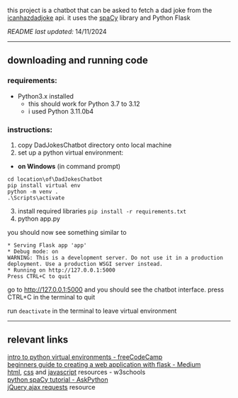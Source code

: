 this project is a chatbot that can be asked to fetch a dad joke from the [icanhazdadjoke](https://icanhazdadjoke.com/) api. it uses the [spaCy](https://pypi.org/project/spacy/) library and Python Flask  

*README last updated:* 14/11/2024  

---

## downloading and running code  
### requirements:  
- Python3.x installed
  - this should work for Python 3.7 to 3.12
  - i used Python 3.11.0b4  
  
### instructions:  
1. copy DadJokesChatbot directory onto local machine
2. set up a python virtual environment:
  - **on Windows** (in command prompt)
  ```
  cd location\of\DadJokesChatbot
  pip install virtual env
  python -m venv .
  .\Scripts\activate
  ```
3. install required libraries
  `pip install -r requirements.txt`
4. python app.py
  
you should now see something similar to  
  ```
  * Serving Flask app 'app'
  * Debug mode: on
  WARNING: This is a development server. Do not use it in a production deployment. Use a production WSGI server instead.
  * Running on http://127.0.0.1:5000
  Press CTRL+C to quit
  ```  
go to http://127.0.0.1:5000 and you should see the chatbot interface. press CTRL+C in the terminal to quit  
  
run `deactivate` in the terminal to leave virtual environment  

---

## relevant links  
[intro to python virtual environments - freeCodeCamp](https://www.freecodecamp.org/news/how-to-setup-virtual-environments-in-python/)  
[beginners guide to creating a web application with flask - Medium](https://medium.com/@dattu1993/creating-a-web-application-with-python-a-comprehensive-guide-for-beginners-db59df5867e4)  
[html](https://www.w3schools.com/html/), [css](https://www.w3schools.com/css/) and [javascript](https://www.w3schools.com/js/) resources - w3schools  
[python spaCy tutorial - AskPython](https://www.askpython.com/python/examples/chatbot-in-python-using-spacy)  
[jQuery ajax requests](https://api.jquery.com/jQuery.ajax/) resource